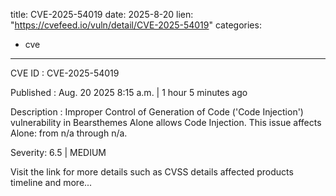  
title: CVE-2025-54019
date: 2025-8-20
lien: "https://cvefeed.io/vuln/detail/CVE-2025-54019"
categories:
  - cve
---

CVE ID : CVE-2025-54019

Published :  Aug. 20
2025
8:15 a.m. | 1 hour
5 minutes ago

Description : Improper Control of Generation of Code ('Code Injection') vulnerability in Bearsthemes Alone allows Code Injection. This issue affects Alone: from n/a through n/a.

Severity: 6.5 | MEDIUM

Visit the link for more details
such as CVSS details
affected products
timeline
and more...
